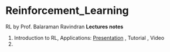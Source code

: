 # Reinforcement_Learning
RL by Prof. Balaraman Ravindran **Lectures notes**

1. Introduction to RL, Applications: [Presentation](https://docs.google.com/presentation/d/13fURgKkD5Z9x-C7TljpDm7aKSduY1QtE/edit?usp=sharing&ouid=113934248910928142435&rtpof=true&sd=true) , Tutorial  , Video 
2. 

